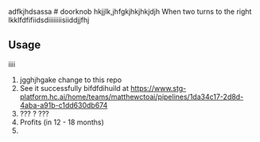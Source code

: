 adfkjhdsassa # doorknob
hkjjlk,jhfgkjhkjhkjdjh
When two turns to the right
lkklfdfifiidsdiiiiiiiisiiddjjfhj
## Usage
iiii
1. jgghjhgake change to this repo
2. See it successfully bifdfdihuild at <https://www.stg-platform.hc.ai/home/teams/matthewctoai/pipelines/1da34c17-2d8d-4aba-a91b-c1dd630db674>
3. ??? ?   ???
4. Profits (in 12 - 18 months)
5.   
